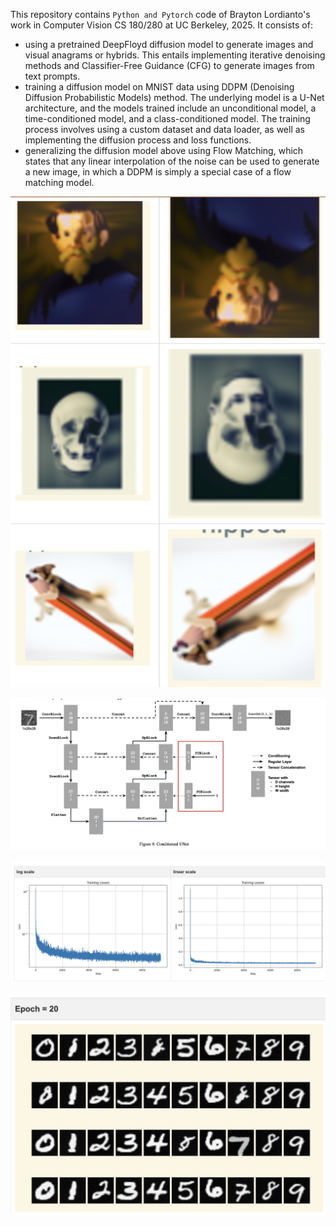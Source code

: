 This repository contains `Python and Pytorch` code of Brayton Lordianto's work in Computer Vision CS 180/280 at UC Berkeley, 2025. It consists of: 
- using a pretrained DeepFloyd diffusion model to generate images and visual anagrams or hybrids. This entails implementing iterative denoising methods and Classifier-Free Guidance (CFG) to generate images from text prompts.
- training a diffusion model on MNIST data using DDPM (Denoising Diffusion Probabilistic Models) method. The underlying model is a U-Net architecture, and the models trained include an unconditional model, a time-conditioned model, and a class-conditioned model. The training process involves using a custom dataset and data loader, as well as implementing the diffusion process and loss functions.
- generalizing the diffusion model above using Flow Matching, which states that any linear interpolation of the noise can be used to generate a new image, in which a DDPM is simply a special case of a flow matching model. 


![alt text](images/image.png)

![alt text](images/image-1.png)

![alt text](images/image-2.png)

![alt text](images/image-3.png)